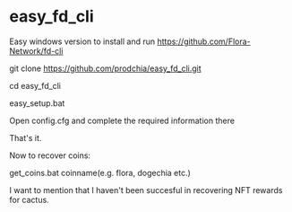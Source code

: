 # easy_fd_cli

Easy windows version to install and run  https://github.com/Flora-Network/fd-cli

 git clone https://github.com/prodchia/easy_fd_cli.git 
 
 cd easy_fd_cli 
 
 easy_setup.bat 


Open config.cfg and complete the required information there

That's it.

Now to recover coins:

get_coins.bat coinname(e.g. flora, dogechia etc.)

I want to mention that I haven't been succesful in recovering NFT rewards for cactus.
